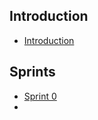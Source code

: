 ## Introduction

* [Introduction](https://git.fhict.nl/I465040/cesbitportfolio/-/wikis/introduction)

## Sprints

* [Sprint 0](https://git.fhict.nl/I465040/cesbitportfolio/-/wikis/sprint-0)
* 